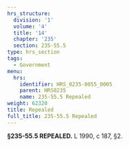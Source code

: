 ```yaml
---
hrs_structure:
  division: '1'
  volume: '4'
  title: '14'
  chapter: '235'
  section: 235-55.5
type: hrs_section
tags:
  - Government
menu:
  hrs:
    identifier: HRS_0235-0055_0005
    parent: HRS0235
    name: 235-55.5 Repealed
weight: 62320
title: Repealed
full_title: 235-55.5 Repealed
---
```

**§235-55.5 REPEALED.** L 1990, c 187, §2.